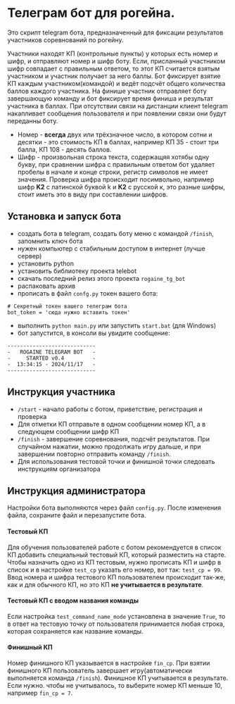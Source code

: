 # Телеграм бот для рогейна.
Это скрипт telegram бота, предназначенный для фиксации результатов участников соревнований по рогейну.

Участники находят КП (контрольные пункты) у которых есть номер и шифр, и отправляют номер и шифр боту. Если, присланный участником шифр совпадает с правильным ответом, то этот КП считается взятым участником и участник получает за него баллы. Бот фиксирует взятие КП каждым участником(командой) и ведёт подсчёт общего количества баллов каждого участника. На финише участник отправляет боту завершающую команду и бот фиксирует время финиша и результат участника в баллах. При отсутствии связи на дистанции клиент telegram накапливает сообщения пользователя и при появлении связи они будут переданны боту.

* Номер - **всегда** двух или трёхзначное число, в котором сотни и десятки - это стоимость КП в баллах, например КП 35 - стоит три балла, КП 108 - десять баллов.
* Шифр - произвольная строка текста, содержащяя хотябы одну букву, при сравнении шифра с правильным ответом бот удаляет пробелы в начале и конце строки, регистр символов не имеет значения. Проверка шифра происходит посимвольно, например шифр **K2** с латинской буквой k и **К2** с русской к, это разные шифры, стоит иметь это в виду при составлении шифров.

## Установка и запуск бота
* создать бота в telegram, создать боту меню с командой `/finish`, запомнить ключ бота
* нужен компьютер с стабильным доступом в интернет (лучше сервер)
* установить python
* установить библиотеку проекта telebot
* скачать последний релиз этого проекта `rogaine_tg_bot`
* распаковать архив
* прописать в файл `confg.py` токен вашего бота:
```
# Секретный токен вашего телеграм бота
bot_token = 'сюда нужно вставить токен'
```
* выполнить `python main.py` или запустить `start.bat` (для Windows)
* бот запустится, в консоли вы увидите сообщение:
```
----------------------------
-   ROGAINE TELEGRAM BOT   -
-     STARTED v0.4         -
-  13:34:15 - 2024/11/17   -
----------------------------
```

## Инструкция участника
* `/start` - начало работы с ботом, приветствие, регистрация и проверка
* Для отметки КП отправьте в одном сообщении номер КП, а в следующем сообщении шифр КП
* `/finish` - завершение соревнования, подсчёт результатов. При случайном нажатии, можно продолжать игру дальше, и при завершении повторно отправить команду `/finish`.
* Для использования тестовой точки и финишной точки следовать инструкциям организатора

## Инструкция администратора
Настройки бота выполняются через файл `config.py`. После изменения файла, сохраните файл и перезапустите бота.
#### Тестовый КП
Для обучения пользователей работе с ботом рекомендуется в список КП добавить специальный тестовый КП, который разместить на старте. Чтобы назначить одно из КП тестовым, нужно прописать КП и шифр в список и в настройке `test_cp` указать его номер, вот так: `test_cp = 99`. Ввод номера и шифра тестового КП пользователем происходит так-же, как и для обычного КП, но это КП **не учитывается в результате**.
#### Тестовый КП с вводом названия команды
Если настройка `test_command_name_mode` установлена в значение `True`, то в ответ на тестовую точку от пользователя принимается любая строка, которая сохраняется как название команды.
#### Финишный КП
Номер финишного КП указывается в настройке `fin_cp`. При взятии финишного КП пользователь завершает игру(автоматически выполняется команда `/finish`). Финишное КП учитывается в результате. Если нужно. чтобы не учитывалось, то выберите номер КП меньше 10, например `fin_cp = 7`.


